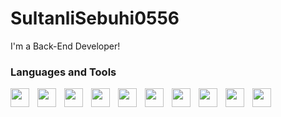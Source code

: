 # SultanliSebuhi0556
I'm a Back-End Developer!
### Languages and Tools
<img align="left" alt="" width="30px" style="padding-right: 10px;" src="https://cdn.jsdelivr.net/npm/programming-languages-logos@0.0.3/src/csharp/csharp.svg">
<img align="left" alt="" width="30px" style="padding-right: 10px;" src="https://cdn.jsdelivr.net/npm/programming-languages-logos@0.0.3/src/python/python.svg">
<img align="left" alt="" width="30px" style="padding-right: 10px;" src="https://cdn.jsdelivr.net/npm/devicons@1.8.0/!SVG/docker.svg">
<img align="left" alt="" width="30px" style="padding-right: 10px;" src="https://cdn.jsdelivr.net/npm/devicons@1.8.0/!SVG/postgresql.svg">
<img align="left" alt="" width="30px" style="padding-right: 10px;" src="https://cdn.jsdelivr.net/npm/devicons@1.8.0/!SVG/msql_server.svg">
<img align="left" alt="" width="30px" style="padding-right: 10px;" src="">
<img align="left" alt="" width="30px" style="padding-right: 10px;" src="">
<img align="left" alt="" width="30px" style="padding-right: 10px;" src="">
<img align="left" alt="" width="30px" style="padding-right: 10px;" src="">
<img align="left" alt="" width="30px" style="padding-right: 10px;" src="">
